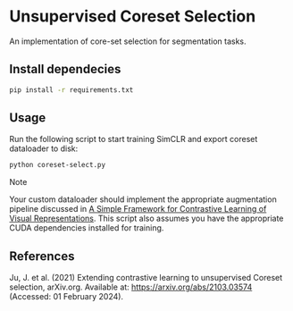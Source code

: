 # Unsupervised Coreset Selection

An implementation of core-set selection for segmentation tasks.

## Install dependecies

```bash
pip install -r requirements.txt
```

## Usage

Run the following script to start training SimCLR and export coreset dataloader to disk:

```bash
python coreset-select.py
```

> [!Note]
> Your custom dataloader should implement the appropriate augmentation pipeline discussed in [A Simple Framework for Contrastive Learning of Visual Representations](https://arxiv.org/abs/2002.05709).
> This script also assumes you have the appropriate CUDA dependencies installed for training.

## References

Ju, J. et al. (2021) Extending contrastive learning to unsupervised Coreset selection, arXiv.org. Available at: https://arxiv.org/abs/2103.03574 (Accessed: 01 February 2024). 
